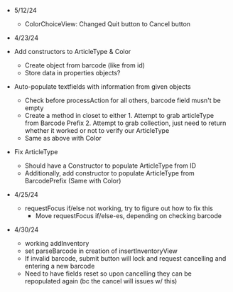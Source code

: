 - 5/12/24
    - ColorChoiceView: Changed Quit button to Cancel button

- 4/23/24
- Add constructors to ArticleType & Color
    - Create object from barcode (like from id)
    - Store data in properties objects?
- Auto-populate textfields with information from given objects
    - Check before processAction for all others, barcode field musn't be empty
    - Create a method in closet to either 1. Attempt to grab articleType from Barcode Prefix 2. Attempt to grab collection, just need to return whether it worked or not to verify our ArticleType 
    - Same as above with Color
- Fix ArticleType
    - Should have a Constructor to populate ArticleType from ID
    - Additionally, add constructor to populate ArticleType from BarcodePrefix (Same with Color)

- 4/25/24
    - requestFocus if/else not working, try to figure out how to fix this
        - Move requestFocus if/else-es, depending on checking barcode

- 4/30/24
    - working addInventory
    - set parseBarcode in creation of insertInventoryView
    - If invalid barcode, submit button will lock and request cancelling and entering a new barcode
    - Need to have fields reset so upon cancelling they can be repopulated again (bc the cancel will issues w/ this)